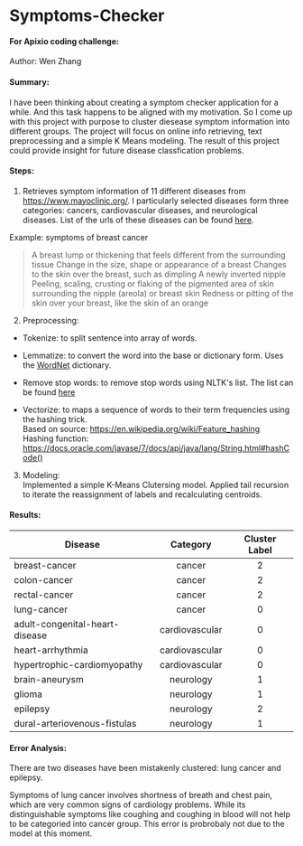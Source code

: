 # Symptoms-Checker

#### For Apixio coding challenge:

Author: Wen Zhang

#### Summary: 

I have been thinking about creating a symptom checker application for a while. And this task happens to be aligned with my motivation. So I come up with this project with purpose to cluster diesease symptom information into different groups. The project will focus on online info retrieving, text preprocessing and a simple K Means modeling. The result of this project could provide insight for future disease classfication problems. 

#### Steps:

1. Retrieves symptom information of 11 different diseases from https://www.mayoclinic.org/. I particularly selected diseases form three categories: cancers, cardiovascular diseases, and neurological diseases. 
List of the urls of these diseases can be found [here](https://github.com/gogowenzhang/Symptoms-Checker/blob/master/src/main/resources/urls.csv). 

Example: symptoms of breast cancer
> A breast lump or thickening that feels different from the surrounding tissue
> Change in the size, shape or appearance of a breast
> Changes to the skin over the breast, such as dimpling
> A newly inverted nipple
> Peeling, scaling, crusting or flaking of the pigmented area of skin surrounding the nipple (areola) or breast skin
> Redness or pitting of the skin over your breast, like the skin of an orange

2. Preprocessing:
  * Tokenize: to split sentence into array of words. 
  
  * Lemmatize: to convert the word into the base or dictionary form. Uses the [WordNet](https://wordnet.princeton.edu/) dictionary. 
  
  * Remove stop words: to remove stop words using NLTK's list. The list can be found [here](https://github.com/gogowenzhang/Symptoms-Checker/blob/master/src/main/resources/english.txt)
  
  * Vectorize: to maps a sequence of words to their term frequencies using the hashing trick.  
    Based on source:  https://en.wikipedia.org/wiki/Feature_hashing   
    Hashing function: https://docs.oracle.com/javase/7/docs/api/java/lang/String.html#hashCode()

3. Modeling:   
 Implemented a simple K-Means Clutersing model. Applied tail recursion to iterate the reassignment of labels and recalculating centroids. 


#### Results: 
| Disease                         | Category          | Cluster Label  |
| ------------------------------- |:-----------------:|:--------------:| 
| breast-cancer                   | cancer            | 2              |
| colon-cancer                    | cancer            | 2              |
| rectal-cancer                   | cancer            | 2              |
| lung-cancer                     | cancer            | 0              |
| adult-congenital-heart-disease  | cardiovascular    | 0              |
| heart-arrhythmia                | cardiovascular    | 0              |
| hypertrophic-cardiomyopathy     | cardiovascular    | 0              |
| brain-aneurysm                  | neurology         | 1              |
| glioma                          | neurology         | 1              |
| epilepsy                        | neurology         | 2              |
| dural-arteriovenous-fistulas    | neurology         | 1              |


#### Error Analysis:
There are two diseases have been mistakenly clustered: lung cancer and epilepsy. 

Symptoms of lung cancer involves shortness of breath and chest pain, which are very common signs of cardiology problems. While its distinguishable symptoms like coughing and coughing in blood will not help to be categoried into cancer group. This error is probrobaly not due to the model at this moment. 







